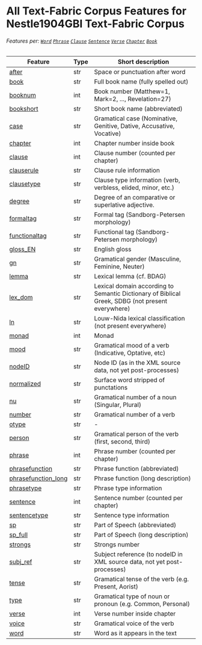 # All Text-Fabric Corpus Features for Nestle1904GBI Text-Fabric Corpus
###### Features per: [`Word`](wordnodefeatures.md#readme) [`Phrase`](phrasenodefeatures.md#readme) [`Clause`](clausenodefeatures.md#readme) [`Sentence`](sentencenodefeatures.md#readme) [`Verse`](versenodefeatures.md#readme) [`Chapter`](chapternodefeatures.md#readme) [`Book`](booknodefeatures.md#readme)

Feature | Type | Short description
--- | --- | ---
[after](after.md#readme) | str | Space or punctuation after word
[book](book.md#readme) | str | Full book name (fully spelled out)
[booknum](booknum.md#readme) | int | Book number (Matthew=1, Mark=2, ..., Revelation=27)
[bookshort](bookshort.md#readme) | str | Short book name (abbreviated)
[case](case.md#readme) | str | Gramatical case (Nominative, Genitive, Dative, Accusative, Vocative)
[chapter](chapter.md#readme) | int | Chapter number inside book
[clause](clause.md#readme) | int | Clause number (counted per chapter)
[clauserule](clauserule.md#readme) | str | Clause rule information
[clausetype](clausetype.md#readme) | str | Clause type information (verb, verbless, elided, minor, etc.)
[degree](degree.md#readme) | str | Degree of an comparative or superlative adjective.
[formaltag](formaltag.md#readme) | str | Formal tag (Sandborg-Petersen morphology)
[functionaltag](functionaltag.md) | str | Functional tag (Sandborg-Petersen morphology)
[gloss_EN](gloss_EN.md#readme) | str | English gloss
[gn](gn.md#readme) | str | Gramatical gender (Masculine, Feminine, Neuter)
[lemma](lemma.md#readme) | str | Lexical lemma (cf. BDAG)
[lex_dom](lex_dom.md#readme) | str | Lexical domain according to Semantic Dictionary of Biblical Greek, SDBG (not present everywhere)
[ln](ln.md#readme) | str | Louw-Nida lexical classification (not present everywhere)
[monad](monad.md#readme) | int | Monad
[mood](mood.md#readme) | str | Gramatical mood of a verb (Indicative, Optative, etc)
[nodeID](nodeID.md#readme) | str | Node ID (as in the XML source data, not yet post-processes)
[normalized](normalized.md#readme) | str | Surface word stripped of punctations
[nu](nu.md#readme) | str | Gramatical number of a noun (Singular, Plural)
[number](number.md#readme) | str | Gramatical number of a verb
[otype](otype.md#readme) | str | - 
[person](person.md#readme) | str | Gramatical person of the verb (first, second, third)
[phrase](phrase.md#readme) | int | Phrase number (counted per chapter)
[phrasefunction](phrasefunction.md#readme) | str | Phrase function (abbreviated)
[phrasefunction_long](phrasefunction_long.md#readme) | str | Phrase function (long description)
[phrasetype](phrasetype.md#readme) | str | Phrase type information
[sentence](sentence.md#readme) | int | Sentence number (counted per chapter)
[sentencetype](sentencetype.md#readme) | str |  Sentence type information
[sp](sp.md#readme) | str | Part of Speech (abbreviated)
[sp_full](sp_full.md#readme) | str | Part of Speech (long description)
[strongs](strongs.md#readme) | str | Strongs number
[subj_ref](subj_ref.md#readme) | str | Subject reference (to nodeID in XML source data, not yet post-processes)
[tense](tense.md#readme) | str | Gramatical tense of the verb (e.g. Present, Aorist)
[type](type.md#readme) | str | Gramatical type of noun or pronoun (e.g. Common, Personal)
[verse](verse.md#readme) | int | Verse number inside chapter
[voice](voice.md#readme) | str | Gramatical voice of the verb
[word](word.md#readme) | str | Word as it appears in the text
